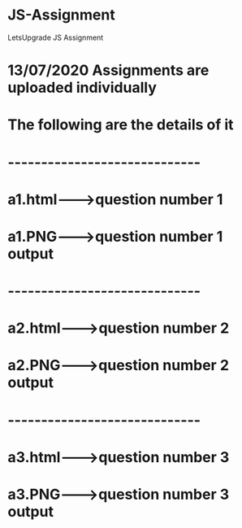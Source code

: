 # JS-Assignment
LetsUpgrade JS Assignment

# 13/07/2020 Assignments are uploaded individually
# The following are the details of it
# -----------------------------
# a1.html--->question number 1
# a1.PNG--->question number 1 output
# -----------------------------
# a2.html--->question number 2
# a2.PNG--->question number 2 output
# -----------------------------
# a3.html--->question number 3
# a3.PNG--->question number 3 output
